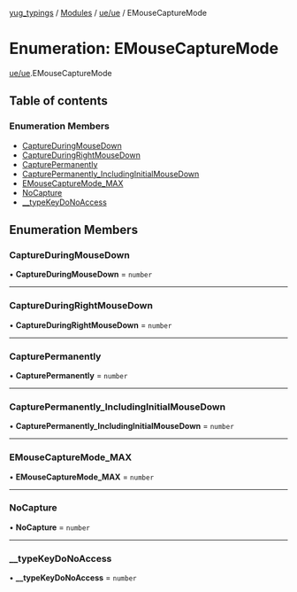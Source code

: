 [yug_typings](../README.md) / [Modules](../modules.md) / [ue/ue](../modules/ue_ue.md) / EMouseCaptureMode

# Enumeration: EMouseCaptureMode

[ue/ue](../modules/ue_ue.md).EMouseCaptureMode

## Table of contents

### Enumeration Members

- [CaptureDuringMouseDown](ue_ue.EMouseCaptureMode.md#captureduringmousedown)
- [CaptureDuringRightMouseDown](ue_ue.EMouseCaptureMode.md#captureduringrightmousedown)
- [CapturePermanently](ue_ue.EMouseCaptureMode.md#capturepermanently)
- [CapturePermanently\_IncludingInitialMouseDown](ue_ue.EMouseCaptureMode.md#capturepermanently_includinginitialmousedown)
- [EMouseCaptureMode\_MAX](ue_ue.EMouseCaptureMode.md#emousecapturemode_max)
- [NoCapture](ue_ue.EMouseCaptureMode.md#nocapture)
- [\_\_typeKeyDoNoAccess](ue_ue.EMouseCaptureMode.md#__typekeydonoaccess)

## Enumeration Members

### CaptureDuringMouseDown

• **CaptureDuringMouseDown** = `number`

___

### CaptureDuringRightMouseDown

• **CaptureDuringRightMouseDown** = `number`

___

### CapturePermanently

• **CapturePermanently** = `number`

___

### CapturePermanently\_IncludingInitialMouseDown

• **CapturePermanently\_IncludingInitialMouseDown** = `number`

___

### EMouseCaptureMode\_MAX

• **EMouseCaptureMode\_MAX** = `number`

___

### NoCapture

• **NoCapture** = `number`

___

### \_\_typeKeyDoNoAccess

• **\_\_typeKeyDoNoAccess** = `number`
